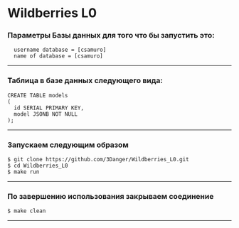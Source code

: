 # Wildberries L0

### Параметры Базы данных для того что бы запустить это:
```
  username database = [csamuro]
  name of database = [csamuro]
```
___  

### Таблица в базе данных следующего вида:
```
CREATE TABLE models
(
  id SERIAL PRIMARY KEY,
  model JSONB NOT NULL
);
```
___

### Запускаем следующим образом
```
$ git clone https://github.com/3Danger/Wildberries_L0.git
$ cd Wildberries_L0
$ make run
```
___
### По завершению использования закрываем соединение
```
$ make clean
```

___
